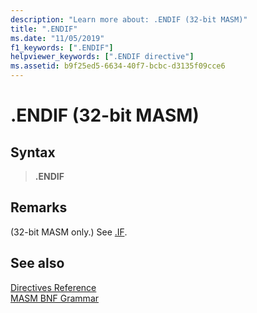 ```yaml
---
description: "Learn more about: .ENDIF (32-bit MASM)"
title: ".ENDIF"
ms.date: "11/05/2019"
f1_keywords: [".ENDIF"]
helpviewer_keywords: [".ENDIF directive"]
ms.assetid: b9f25ed5-6634-40f7-bcbc-d3135f09cce6
---
```

# .ENDIF (32-bit MASM)

## Syntax

> **.ENDIF**

## Remarks

(32-bit MASM only.) See [.IF](dot-if.md).

## See also

[Directives Reference](directives-reference.md)\
[MASM BNF Grammar](masm-bnf-grammar.md)
